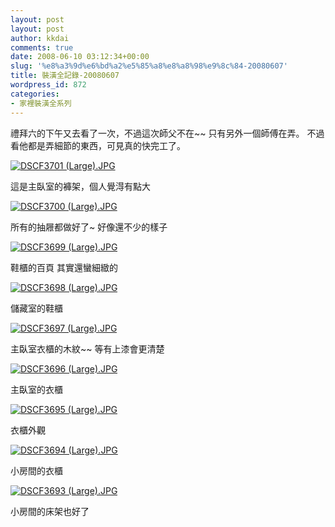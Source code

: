 ```yaml
---
layout: post
layout: post
author: kkdai
comments: true
date: 2008-06-10 03:12:34+00:00
slug: '%e8%a3%9d%e6%bd%a2%e5%85%a8%e8%a8%98%e9%8c%84-20080607'
title: 裝潢全記錄-20080607
wordpress_id: 872
categories:
- 家裡裝潢全系列
---
```


禮拜六的下午又去看了一次，不過這次師父不在~~ 只有另外一個師傅在弄。 不過看他都是弄細節的東西，可見真的快完工了。

[![DSCF3701 (Large).JPG](http://farm4.static.flickr.com/3153/2564726395_f58d7df1f1.jpg)](http://www.flickr.com/photos/27643002@N00/2564726395/)

這是主臥室的褲架，個人覺淂有點大


<!-- more -->
 

[![DSCF3700 (Large).JPG](http://farm4.static.flickr.com/3028/2565550048_4227232870.jpg)](http://www.flickr.com/photos/27643002@N00/2565550048/)

所有的抽屜都做好了~ 好像還不少的樣子

[![DSCF3699 (Large).JPG](http://farm4.static.flickr.com/3022/2564725805_33917cd9e3.jpg)](http://www.flickr.com/photos/27643002@N00/2564725805/)

鞋櫃的百頁 其實還蠻細緻的

[![DSCF3698 (Large).JPG](http://farm4.static.flickr.com/3160/2564725533_3a7a57e214.jpg)](http://www.flickr.com/photos/27643002@N00/2564725533/)

儲藏室的鞋櫃

[![DSCF3697 (Large).JPG](http://farm3.static.flickr.com/2075/2564725293_3c761e5b81.jpg)](http://www.flickr.com/photos/27643002@N00/2564725293/)

主臥室衣櫃的木紋~~ 等有上漆會更清楚

[![DSCF3696 (Large).JPG](http://farm4.static.flickr.com/3157/2564724981_412bbabb77.jpg)](http://www.flickr.com/photos/27643002@N00/2564724981/)

主臥室的衣櫃

[![DSCF3695 (Large).JPG](http://farm4.static.flickr.com/3118/2565548714_374c455806.jpg)](http://www.flickr.com/photos/27643002@N00/2565548714/)

衣櫃外觀

[![DSCF3694 (Large).JPG](http://farm4.static.flickr.com/3178/2565548322_05e7f13d6e.jpg)](http://www.flickr.com/photos/27643002@N00/2565548322/)

小房間的衣櫃

[![DSCF3693 (Large).JPG](http://farm4.static.flickr.com/3126/2564724087_37b00d5a50.jpg)](http://www.flickr.com/photos/27643002@N00/2564724087/)

小房間的床架也好了
